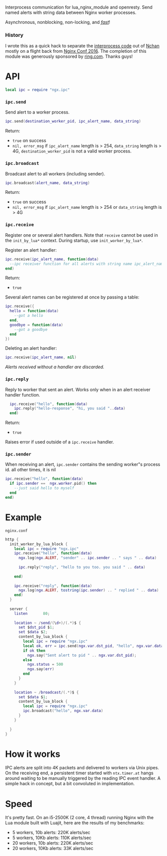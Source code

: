 Interprocess communication for lua_nginx_module and openresty. Send named alerts with string data between Nginx worker processes.

Asynchronous, nonblocking, non-locking, and [*fast*](#speed)!

### History 

I wrote this as a quick hack to separate the [interprocess code](https://github.com/slact/nchan/tree/master/src/store/memory) out of [Nchan](https://github.com/slact/nchan) mostly on a flight back from [Nginx Conf 2016](https://www.nginx.com/nginxconf/2016). The completion of this module was generously sponsored by [ring.com](https://ring.com). Thanks guys!

# API

```lua
local ipc = require "ngx.ipc"
```

### `ipc.send`
Send alert to a worker process.
```lua
ipc.send(destination_worker_pid, ipc_alert_name, data_string)
```

Return:
 - `true` on success
 - `nil, error_msg` if `ipc_alert_name` length is > 254, `data_string` length is > 4G, `destination_worker_pid` is not a valid worker process.


### `ipc.broadcast`
Broadcast alert to all workers (including sender).
```lua
ipc.broadcast(alert_name, data_string)
```

Return:
 - `true` on success
 - `nil, error_msg` if `ipc_alert_name` length is > 254 or `data_string` length is > 4G

### `ipc.receive`
Register one or several alert handlers. 
Note that `receive` cannot be used in the `init_by_lua*` context. During startup, use `init_worker_by_lua*`.

Register an alert handler:
```lua
ipc.receive(ipc_alert_name, function(data)
  --ipc receiver function for all alerts with string name ipc_alert_name
end)
```
Return:
 - `true`

Several alert names can be registered at once by passing a table:
```lua
ipc.receive({
  hello = function(data) 
    --got a hello
  end,
  goodbye = function(data)
    --got a goodbye
  end
})
```

Deleting an alert handler:
```lua
ipc.receive(ipc_alert_name, nil)
```

*Alerts received without a handler are discarded.*

### `ipc.reply`
Reply to worker that sent an alert. Works only when in an alert receiver handler function.

```lua
  ipc.receive("hello", function(data)
    ipc.reply("hello-response", "hi, you said "..data)
  end)
```

Return:
 - `true`
 
Raises error if used outside of a `ipc.receive` handler.


### `ipc.sender`
When receiving an alert, `ipc.sender` contains the sending worker"s process id.
all other times, it is nil
```lua
ipc.receive("hello", function(data)
  if ipc.sender ==  ngx.worker.pid() then
    --just said hello to myself
  end
end)
```

# Example

`nginx.conf`
```lua
http {
  init_worker_by_lua_block {
    local ipc = require "ngx.ipc"
    ipc.receive("hello", function(data)
      ngx.log(ngx.ALERT, "sender" .. ipc.sender .. " says " .. data)
      
      ipc.reply("reply", "hello to you too. you said " .. data)
      
    end)
    
    ipc.receive("reply", function(data) 
      ngx.log(ngx.ALERT, tostring(ipc.sender) .. " replied " .. data)
    end) 
  }
  
  server {
    listen       80;
    
    location ~ /send/(\d+)/(.*)$ {
      set $dst_pid $1;
      set $data $2;
      content_by_lua_block {
        local ipc = require "ngx.ipc"
        local ok, err = ipc.send(ngx.var.dst_pid, "hello", ngx.var.data)
        if ok then
          ngx.say("Sent alert to pid " .. ngx.var.dst_pid);
        else
          ngx.status = 500
          ngx.say(err)
        end
      }
    }
    
    location ~ /broadcast/(.*)$ {
      set $data $1;
      content_by_lua_block { 
        local ipc = require "ngx.ipc"
        ipc.broadcast("hello", ngx.var.data)
      }
    }
    
  }
}

```

# How it works

IPC alerts are split into 4K packets and delivered to workers via Unix pipes. On the receiving end, a persistent timer started with `ntx.timer.at` hangs around waiting to be manually triggered by the reading IPC event handler. A simple hack in concept, but a bit convoluted in implementation.

# Speed

It's pretty fast. On an i5-2500K (2 core, 4 thread) running Nginx with the Lua module built with Luajit, here are the results of my benchmarks:
 - 5 workers, 10b alerts: 220K alerts/sec
 - 5 workers, 10Kb alerts: 110K alerts/sec
 - 20 workers, 10b alerts: 220K alerts/sec
 - 20 workers, 10Kb alerts: 33K alerts/sec

